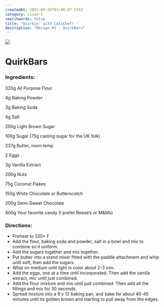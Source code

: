 ```yaml
---
createdAt: 2022-08-26T03:00:07.145Z
category: issue-2
searchwords: false
title: "Quirkin' with CaliChef! "
description: "Recipe #1 - QuirkBars"
---
```

![](/img/image0-2-.jpeg)

# QuirkBars

### Ingredients:

320g All Purpose Flour

4g Baking Powder

3g Baking Soda

4g Salt

250g Light Brown Sugar

100g Sugar (75g casting sugar for the UK folk)

237g Butter, room temp

2 Eggs

3g Vanilla Extract

200g Nuts

75g Coconut Flakes

150g White Chocolate or Butterscotch

200g Semi-Sweet Chocolate

400g Your favorite candy (I prefer Reese’s or M&Ms)

### Directions:

* Preheat to 325* F
* Add the flour, baking soda and powder, salt in a bowl and mix to combine so it uniform.
* Add the sugars together and mix together.
* Put butter into a stand mixer fitted with the paddle attachment and whip until soft, then add the sugars. 
* Whip on medium until light in color about 2-3 min.
* Add the eggs, one at a time until incorporated. Then add the vanilla extract, mic until just combined.
* Add the flour mixture and mix until just combined. Then add all the fillings and mix for 30 seconds.
* Spread mixture into a 9 x 12 baking pan, and bake for about 40-45 minutes until its golden brown and starting to pull away from the edges. 

<img src="/img/img-1158.jpg" alt="" title="" class="wrap left size_md vertical"/>